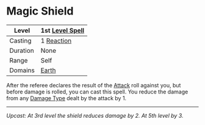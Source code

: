 # Magic Shield

| Level    | 1st [Level Spell](../../../Spell%20Level.md)                                               |
| -------- | ------------------------------------------------------- |
| Casting  | 1 [Reaction](../../../../Game%20Procedures/Reaction.md) |
| Duration | None                                                    |
| Range    | Self                                                    |
| Domains  | [Earth](../../../Spell%20Domains/Earth.md)              |

After the referee declares the result of the [Attack](../../../../Game%20Procedures/Attack.md) roll against you, but before damage is rolled, you can cast this spell. You reduce the damage from any [Damage Type](../../../../Damage%20Types/!Damage%20Types.md) dealt by the attack by 1.

---
*Upcast: At 3rd level the shield reduces damage by 2. At 5th level by 3.*